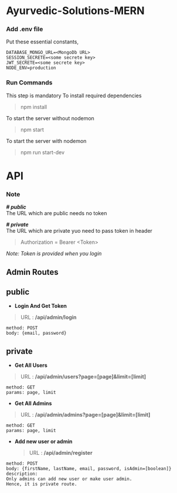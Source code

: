 # Ayurvedic-Solutions-MERN

### Add .env file

Put these essential constants,

```
DATABASE_MONGO_URL=<MongoDb URL>
SESSION_SECRETE=<some secrete key>
JWT_SECRETE=<some secrete key>
NODE_ENV=production
```

### Run Commands

This step is mandatory
To install required dependencies

> npm install

To start the server without nodemon

> npm start

To start the server with nodemon

> npm run start-dev

# API

### Note

**_# public_**  
The URL which are public needs no token

**_# private_**  
The URL which are private yuo need to pass token in header

> Authorization = Bearer \<Token>

_Note: Token is provided when you login_

## Admin Routes

## **public**

- **Login And Get Token**

> URL : **/api/admin/login**

```
method: POST
body: {email, password}
```

## **private**

- **Get All Users**

> URL : **/api/admin/users?page=[page]&limit=[limit]**

```
method: GET
params: page, limit
```

- **Get All Admins**

> URL : **/api/admin/admins?page=[page]&limit=[limit]**

```
method: GET
params: page, limit
```

- **Add new user or admin**
  > URL : **/api/admin/register**

```
method: POST
body: {firstName, lastName, email, password, isAdmin=[boolean]}
description:
Only admins can add new user or make user admin.
Hence, it is private route.
```
